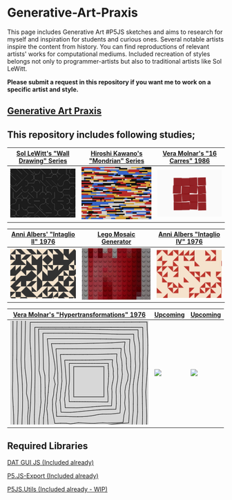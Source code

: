 # Generative-Art-Praxis
This page includes Generative Art #P5JS sketches and aims to research for myself and inspiration for students and curious ones. Several notable artists inspire the content from history. You can find reproductions of relevant artists' works for computational mediums. Included recreation of styles belongs not only to programmer-artists but also to traditional artists like Sol LeWitt.

**Please submit a request in this repository if you want me to work on a specific artist and style.**

## [Generative Art Praxis](https://github.com/alptugan/Generative-Art-Praxis)


## This repository includes following studies;

[Sol LeWitt's "Wall Drawing" Series](https://github.com/alptugan/Generative-Art-Praxis/tree/main/01_Sol_Lewitt_Wall_drawing_generator_01) | [Hiroshi Kawano's "Mondrian" Series](https://github.com/alptugan/Generative-Art-Praxis/tree/main/03_Hiroshi-Kawano) | [Vera Molnar's "16 Carres" 1986](https://github.com/alptugan/Generative-Art-Praxis/tree/main/04_Vera_Molnar-16_Carres_1986)
------------- | ------------- | -------------
![](01_Sol_Lewitt_Wall_drawing_generator_01/export/ss.jpg)  | ![](03_Hiroshi-Kawano/export/ss.jpg) | ![](04_Vera_Molnar-16_Carres_1986/export/ss.png)

[Anni Albers' "Intaglio II" 1976](https://github.com/alptugan/Generative-Art-Praxis/tree/main/05_Annie_Albers-Intaglio_II-1976) | [Lego Mosaic Generator](https://github.com/alptugan/Generative-Art-Praxis/tree/main/06_ImageProcessing_Lego_Brick) | [Anni Albers "Intaglio IV" 1976](https://github.com/alptugan/Generative-Art-Praxis/tree/main/07_Annie_Albers-Intaglio_IV-1976)
------------- | ------------- | -------------
![](05_Annie_Albers-Intaglio_II-1976/export/ss.png)  | ![](06_ImageProcessing_Lego_Brick/ss.jpg) | ![](07_Annie_Albers-Intaglio_IV-1976/export/sss.jpg)

[Vera Molnar's "Hypertransformations" 1976](https://github.com/alptugan/Generative-Art-Praxis/tree/main/08_Vera-Molnar_Hypertransformations-1976) | [Upcoming](#) | [Upcoming](#)
------------- | ------------- | -------------
![](08_Vera-Molnar_Hypertransformations-1976/export/Vera_Molnar_ss.jpg)  | ![](...) | ![](...)

## Required Libraries
[DAT GUI JS (Included already)](https://github.com/dataarts/dat.gui)

[P5.JS-Export (Included already)](https://github.com/drskullster/p5.js-export)

[P5JS.Utils (Included already - WIP)](https://github.com/alptugan/p5.utils)
